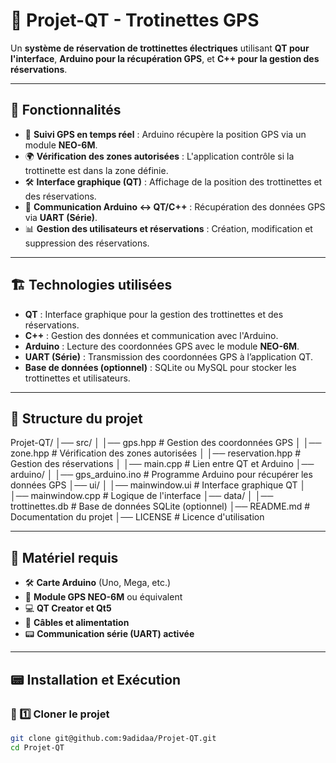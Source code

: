 # 🛴 Projet-QT - Trotinettes GPS

Un **système de réservation de trottinettes électriques** utilisant **QT pour l'interface**, **Arduino pour la récupération GPS**, et **C++ pour la gestion des réservations**.

---

## 🚀 Fonctionnalités

- 📌 **Suivi GPS en temps réel** : Arduino récupère la position GPS via un module **NEO-6M**.
- 🌍 **Vérification des zones autorisées** : L'application contrôle si la trottinette est dans la zone définie.
- 🛠️ **Interface graphique (QT)** : Affichage de la position des trottinettes et des réservations.
- 🔗 **Communication Arduino ↔ QT/C++** : Récupération des données GPS via **UART (Série)**.
- 📊 **Gestion des utilisateurs et réservations** : Création, modification et suppression des réservations.

---

## 🏗️ Technologies utilisées

- **QT** : Interface graphique pour la gestion des trottinettes et des réservations.
- **C++** : Gestion des données et communication avec l'Arduino.
- **Arduino** : Lecture des coordonnées GPS avec le module **NEO-6M**.
- **UART (Série)** : Transmission des coordonnées GPS à l’application QT.
- **Base de données (optionnel)** : SQLite ou MySQL pour stocker les trottinettes et utilisateurs.

---

## 📂 Structure du projet

Projet-QT/ │── src/ │ │── gps.hpp # Gestion des coordonnées GPS │ │── zone.hpp # Vérification des zones autorisées │ │── reservation.hpp # Gestion des réservations │ │── main.cpp # Lien entre QT et Arduino │── arduino/ │ │── gps_arduino.ino # Programme Arduino pour récupérer les données GPS │── ui/ │ │── mainwindow.ui # Interface graphique QT │ │── mainwindow.cpp # Logique de l'interface │── data/ │ │── trottinettes.db # Base de données SQLite (optionnel) │── README.md # Documentation du projet │── LICENSE # Licence d'utilisation

---

## 🔧 Matériel requis

- 🛠 **Carte Arduino** (Uno, Mega, etc.)
- 📡 **Module GPS NEO-6M** ou équivalent
- 💻 **QT Creator et Qt5**
- 🔌 **Câbles et alimentation**
- 📟 **Communication série (UART) activée**

---

## 📟 Installation et Exécution

### 🔹 1️⃣ Cloner le projet
```sh
git clone git@github.com:9adidaa/Projet-QT.git
cd Projet-QT
